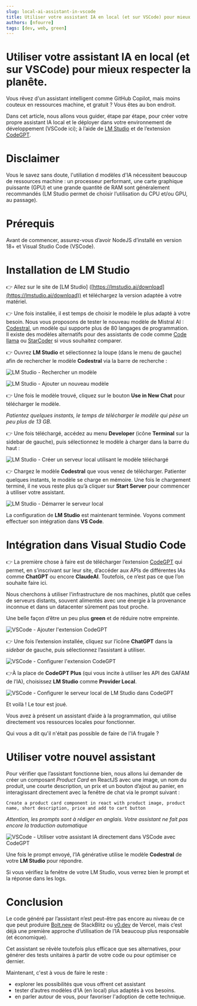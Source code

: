 ```yaml
---
slug: local-ai-assistant-in-vscode
title: Utiliser votre assistant IA en local (et sur VSCode) pour mieux respecter la planête.
authors: [nfourre]
tags: [dev, web, green]
---
```


# Utiliser votre assistant IA en local (et sur VSCode) pour mieux respecter la planête.

Vous rêvez d'un assistant intelligent comme GitHub Copilot, mais moins couteux en ressources machine, et gratuit ? Vous êtes au bon endroit.

<!-- truncate -->

Dans cet article, nous allons vous guider, étape par étape, pour créer votre propre assistant IA local et le déployer dans votre environnement de développement (VSCode ici); à l’aide de [LM Studio](https://lmstudio.ai/) et de l’extension [CodeGPT](https://docs.codegpt.co/docs/tutorial-basics/installation).

# Disclaimer

Vous le savez sans doute, l'utiliation d modèles d'IA nécessitent beaucoup de ressources machine : un processeur performant, une carte graphique puissante (GPU) et une grande quantité de RAM sont généralement recommandés (LM Studio permet de choisir l’utilisation du CPU et/ou GPU, au passage).

# Prérequis

Avant de commencer, assurez-vous d’avoir NodeJS d’installé en version 18+ et Visual Studio Code (VSCode).

# Installation de LM Studio

👉 Allez sur le site de [LM Studio] ([https://lmstudio.ai/download](https://lmstudio.ai/download)) et téléchargez la version adaptée à votre matériel.

👉 Une fois installée, il est temps de choisir le modèle le plus adapté à votre besoin.
Nous vous proposons de tester le nouveau modèle de Mistral AI : [Codestral](https://mistral.ai/fr/news/codestral/), un modèle qui supporte plus de 80 langages de programmation. 
Il existe des modèles alternatifs pour des assistants de code comme [Code llama](https://codellama.dev/about) ou [StarCoder](https://github.com/bigcode-project/starcoder) si vous souhaitez comparer.

👉 Ouvrez **LM Studio** et sélectionnez la loupe (dans le menu de gauche) afin de rechercher le modèle **Codestral** via la barre de recherche :

![LM Studio - Rechercher un modèle](lm-studio-1.webp)

![LM Studio - Ajouter un nouveau modèle](lm-studio-2.webp)

👉 Une fois le modèle trouvé, cliquez sur le bouton **Use in New Chat** pour télécharger le modèle.

*Patientez quelques instants, le temps de télécharger le modèle qui pèse un peu plus de 13 GB.*

👉 Une fois téléchargé, accédez au menu **Developer** (icône **Terminal** sur la sidebar de gauche), puis sélectionnez le modèle à charger dans la barre du haut :

![LM Studio - Créer un serveur local utilisant le modèle téléchargé](lm-studio-3.webp)

👉 Chargez le modèle **Codestral** que vous venez de télécharger. 
Patienter quelques instants, le modèle se charge en mémoire. Une fois le chargement terminé, il ne vous reste plus qu’à cliquer sur **Start Server** pour commencer à utiliser votre assistant.

![LM Studio - Démarrer le serveur local](lm-studio-4.webp)

La configuration de **LM Studio** est maintenant terminée. Voyons comment effectuer son intégration dans **VS Code**.

# Intégration dans Visual Studio Code

👉 La première chose à faire est de télécharger l’extension [CodeGPT](https://docs.codegpt.co/docs/tutorial-basics/installation) qui permet, en s’inscrivant sur leur site, d’accéder aux APIs de différentes IAs comme **ChatGPT** ou encore **ClaudeAI**.
Toutefois, ce n’est pas ce que l’on souhaite faire ici.

Nous cherchons à utiliser l'infrastructure de nos machines, plutôt que celles de serveurs distants, souvent alimentés avec une énergie à la provenance inconnue et dans un datacenter sûrement pas tout proche.

Une belle façon d’être un peu plus **green** et de réduire notre empreinte.

![VSCode - Ajouter l'extension CodeGPT](vscode-1.webp)

👉 Une fois l’extension installée, cliquez sur l’icône **ChatGPT** dans la *sidebar* de gauche, puis sélectionnez l’assistant à utiliser.

![VSCode - Configurer l'extension CodeGPT](vscode-2.webp)

👉À la place de **CodeGPT Plus** (qui vous incite à utiliser les API des GAFAM de l’IA), choisissez **LM Studio** comme **Provider Local**.

![VSCode - Configurer le serveur local de LM Studio dans CodeGPT](vscode-3.webp)

Et voilà ! Le tour est joué.

Vous avez à présent un assistant d’aide à la programmation, qui utilise directement vos ressources locales pour fonctionner.

Qui vous a dit qu'il n'était pas possible de faire de l'IA frugale ?

# Utiliser votre nouvel assistant

Pour vérifier que l’assistant fonctionne bien, nous allons lui demander de créer un composant *Product Card* en ReactJS avec une image, un nom du produit, une courte description, un prix et un bouton d’ajout au panier, en interagissant directement avec la fenêtre de chat via le prompt suivant :

```
Create a product card component in react with product image, product name, short description, price and add to cart button
```

*Attention, les prompts sont à rédiger en anglais. Votre assistant ne fait pas encore la traduction automatique*

![VSCode - Utiliser votre assistant IA directement dans VSCode avec CodeGPT](vscode-4.webp)

Une fois le prompt envoyé, l’IA générative utilise le modèle **Codestral**  de votre **LM Studio** pour répondre.

Si vous vérifiez la fenêtre de votre LM Studio, vous verrez bien le prompt et la réponse dans les logs.

# Conclusion

Le code généré par l’assistant n’est peut-être pas encore au niveau de ce que peut produire [Bolt.new](http://Bolt.new) de StackBlitz ou [v0.dev](http://v0.dev) de Vercel, mais c’est déjà une première approche d’utilisation de l’IA beaucoup plus responsable (et économique).

Cet assistant se révèle toutefois plus efficace que ses alternatives, pour générer des tests unitaires à partir de votre code ou pour optimiser ce dernier.

Maintenant, c'est à vous de faire le reste : 
- explorer les possibilités que vous offrent cet assistant 
- tester d’autres modèles d’IA (en local) plus adaptés à vos besoins. 
- en parler autour de vous, pour favoriser l'adoption de cette technique.